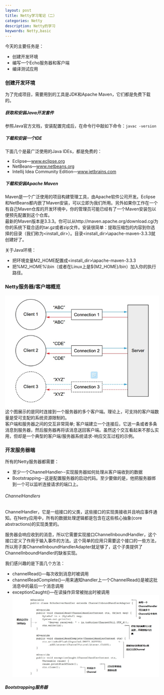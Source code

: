 ```yaml
---
layout: post
title: Netty学习笔记（二）
categories: Netty
description: Netty的学习
keywords: Netty,basic
---
```


今天的主要任务是：  
* 创建开发环境  
* 编写一个Echo服务器和客户端  
* 编译测试应用  

### 创建开发环境
为了完成项目，需要用到的工具是JDK和Apache Maven，它们都是免费下载的。  
##### 获取和安装Java开发套件
参照Java官方文档，安装配置完成后，在命令行中敲如下命令：`javac -version`
##### 下载和安装一个IDE
下面几个是最广泛使用的Java IDEs，都是免费的：  
* Eclipse—www.eclipse.org  
* NetBeans—www.netbeans.org  
* Intellij Idea Community Edition—www.jetbrains.com
##### 下载和安装Apache Maven
Maven是一个广泛使用的项目构建管理工具，由Apache软件公司开发。Eclipse和NetBeans都内嵌了Maven安装，可以立即为我们所用。另外如果你工作在一个有自己Maven仓库的开发环境中，你的管理员可能已经有了一个Maven安装包以便预先配置到这个仓库。  
最新的Maven版本是3.3.3。你可以从http://maven.apache.org/download.cgi为你的系统下载合适的tar.gz或者zip文件。安装很简单：提取压缩包的内容到你选择的目录（我们称为<install_dir>）。目录<install_dir>\apache-maven-3.3.3就创建好了。  

关于Java环境：  
* 把环境变量M2_HOME配置成<install_dir>\apache-maven-3.3.3  
* 把%M2_HOME%\bin（或者在Linux上是${M2_HOME}/bin）加入你的执行路径。

### Netty服务器/客户端概览
![demo-1](/images/posts/netty/demo-1-1.png)  
这个图展示的是同时连接到一个服务器的多个客户端。理论上，可支持的客户端数量是受可支配的系统资源限制的。  
客户端和服务器之间的交互非常简单; 客户端建立一个连接后，它送一条或者多条消息到服务器，然后服务器再将该消息送回客户端。虽然这个交互看起来不那么实用，但却是一个典型的客户端/服务器系统请求-响应交互过程的示例。

### 开发服务器端
所有的Netty服务器都需要：  
* 至少一个ChannelHandler--实现服务器如何处理从客户端收到的数据  
* Bootstrapping--这是配置服务器的启动代码。至少要做的是，他把服务器绑到一个可以监听连接请求的端口上。

###### ChannelHandlers
ChannelHandler，它是一组接口的父类，这些接口的实现类接收并且响应事件通知。在Netty应用中，所有的数据处理逻辑都是包含在这些核心抽象(core abstractions)的实现类里的。  

服务器会响应收到的消息，所以它需要实现接口ChannelInboundHandler，这个接口定义了作用于输入事件的方法。这个简单的应用只需要这个接口的一些方法，所以用子类ChannelInboundHandlerAdapter就足够了，这个子类提供了ChannelInboundHandler的缺省实现。

我们感兴趣的是下面几个方法：

* channelRead()—每次收到消息时被调用
* channelReadComplete()—用来通知handler上一个ChannelRead()是被这批消息中的最后一个消息调用
* exceptionCaught()—在读操作异常被抛出时被调用  
![demo-1](/images/posts/netty/demo-1-2.png)  

##### Bootstrapping服务器
